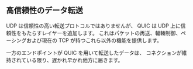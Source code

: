 ## 高信頼性のデータ転送

UDP は信頼性の高い転送プロトコルではありませんが、
QUIC は UDP 上に信頼性をもたらすレイヤーを追加します。
これはパケットの再送、輻輳制御、ペーシングおよび現在の TCP が持つこれら以外の機能を提供します。

一方のエンドポイントが QUIC を用いて転送したデータは、
コネクションが維持されている限り、遅かれ早かれ他方に届きます。
